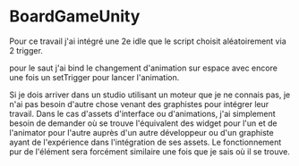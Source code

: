 # BoardGameUnity

Pour ce travail j'ai intégré une 2e idle que le script choisit aléatoirement via 2 trigger.

pour le saut j'ai bind le changement d'animation sur espace avec encore une fois un setTrigger pour lancer l'animation.

Si je dois arriver dans un studio utilisant un moteur que je ne connais pas, je n'ai pas besoin d'autre chose venant des graphistes pour intégrer leur travail. Dans le cas d'assets d'interface ou d'animations, j'ai simplement besoin de demander où se trouve l'équivalent des widget pour l'un et de l'animator pour l'autre auprès d'un autre développeur ou d'un graphiste ayant de l'expérience dans l'intégration de ses assets. Le fonctionnement pur de l'élément sera forcément similaire une fois que je sais où il se trouve. 
